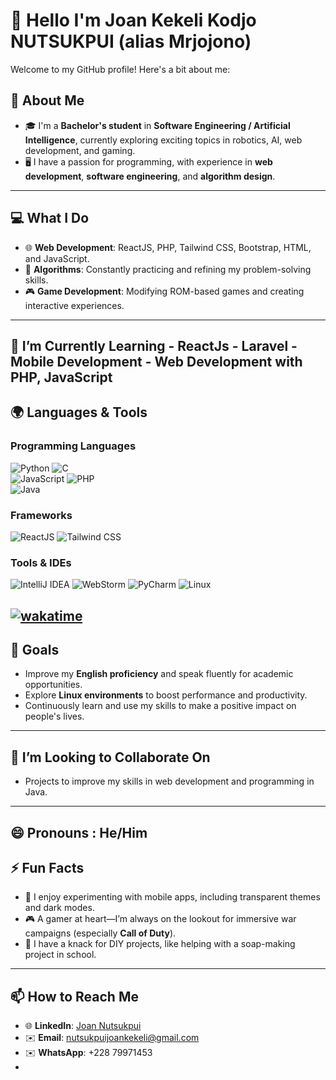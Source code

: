 

# 👋 Hello I'm Joan Kekeli Kodjo NUTSUKPUI (alias Mrjojono)  

Welcome to my GitHub profile! Here's a bit about me:  
## 🌱 About Me  
- 🎓 I'm a **Bachelor's student** in **Software Engineering / Artificial Intelligence**, currently exploring exciting topics in robotics, AI, web development, and gaming.  
- 🖥️ I have a passion for programming, with experience in **web development**, **software engineering**, and **algorithm design**.  
---
## 💻 What I Do  
- 🌐 **Web Development**: ReactJS, PHP, Tailwind CSS, Bootstrap, HTML, and JavaScript.  
- 🧩 **Algorithms**: Constantly practicing and refining my problem-solving skills.  
- 🎮 **Game Development**: Modifying ROM-based games and creating interactive experiences.  
---
## 🌱 I’m Currently Learning    - ReactJs - Laravel  - Mobile Development  - Web Development with PHP, JavaScript
## 🌍 Languages & Tools    

### **Programming Languages**  
![Python](https://img.shields.io/badge/-Python-3776AB?logo=python&logoColor=white&style=for-the-badge) ![C](https://img.shields.io/badge/-C-A8B9CC?logo=c&logoColor=white&style=for-the-badge)  
![JavaScript](https://img.shields.io/badge/-JavaScript-F7DF1E?logo=javascript&logoColor=black&style=for-the-badge) ![PHP](https://img.shields.io/badge/-PHP-777BB4?logo=php&logoColor=white&style=for-the-badge)  
![Java](https://img.shields.io/badge/-Java-007396?logo=java&logoColor=white&style=for-the-badge)  

### **Frameworks**  
![ReactJS](https://img.shields.io/badge/-React-61DAFB?logo=react&logoColor=black&style=for-the-badge) ![Tailwind CSS](https://img.shields.io/badge/-Tailwind_CSS-06B6D4?logo=tailwindcss&logoColor=white&style=for-the-badge)  

### **Tools & IDEs**  
![IntelliJ IDEA](https://img.shields.io/badge/-IntelliJ%20IDEA-000000?logo=intellijidea&logoColor=white&style=for-the-badge) ![WebStorm](https://img.shields.io/badge/-WebStorm-000000?logo=webstorm&logoColor=white&style=for-the-badge) ![PyCharm](https://img.shields.io/badge/-PyCharm-000000?logo=pycharm&logoColor=white&style=for-the-badge)
![Linux](https://img.shields.io/badge/-Linux-FCC624?logo=linux&logoColor=black&style=for-the-badge)  

[![wakatime](https://wakatime.com/badge/user/ac615a52-0caa-4b7a-8379-856c50de598c.svg)](https://wakatime.com/@ac615a52-0caa-4b7a-8379-856c50de598c)
---
## 🎯 Goals  
- Improve my **English proficiency** and speak fluently for academic opportunities.  
- Explore **Linux environments** to boost performance and productivity.  
- Continuously learn and use my skills to make a positive impact on people's lives.  
---
## 👯 I’m Looking to Collaborate On  
-  Projects to improve my skills in web development and programming in Java.  
---
## 😄 Pronouns  : He/Him  

## ⚡ Fun Facts  
- 📱 I enjoy experimenting with mobile apps, including transparent themes and dark modes.  
- 🎮 A gamer at heart—I’m always on the lookout for immersive war campaigns (especially **Call of Duty**).  
- 🧪 I have a knack for DIY projects, like helping with a soap-making project in school.  
---
## 📫 How to Reach Me  
- 🌐 **LinkedIn**: [Joan Nutsukpui](https://www.linkedin.com/in/joannutsukpui)  
- ✉️ **Email**: nutsukpuijoankekeli@gmail.com
-  ✉️ **WhatsApp**: +228 79971453
-  
[](https://github-readme-stats.hackclub.dev/api/wakatime?username=1479&api_domain=hackatime.hackclub.com&theme=dark&custom_title=Hackatime+Stats&layout=compact&cache_seconds=0&langs_count=8)
---
